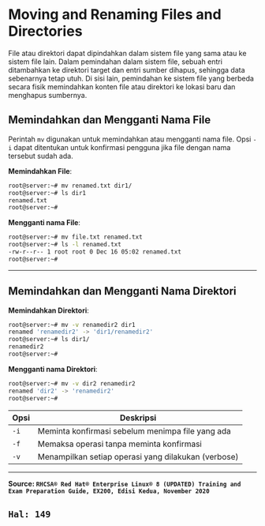 # Moving and Renaming Files and Directories

File atau direktori dapat dipindahkan dalam sistem file yang sama atau ke sistem file lain. Dalam pemindahan dalam sistem file, sebuah entri ditambahkan ke direktori target dan entri sumber dihapus, sehingga data sebenarnya tetap utuh. Di sisi lain, pemindahan ke sistem file yang berbeda secara fisik memindahkan konten file atau direktori ke lokasi baru dan menghapus sumbernya.

## Memindahkan dan Mengganti Nama File

Perintah `mv` digunakan untuk memindahkan atau mengganti nama file. Opsi `-i` dapat ditentukan untuk konfirmasi pengguna jika file dengan nama tersebut sudah ada.

**Memindahkan File**:

```bash
root@server:~# mv renamed.txt dir1/
root@server:~# ls dir1
renamed.txt
root@server:~#
```

**Mengganti nama File**:

```bash
root@server:~# mv file.txt renamed.txt
root@server:~# ls -l renamed.txt
-rw-r--r-- 1 root root 0 Dec 16 05:02 renamed.txt
root@server:~#
```

---

## Memindahkan dan Mengganti Nama Direktori

**Memindahkan Direktori**:

```bash
root@server:~# mv -v renamedir2 dir1
renamed 'renamedir2' -> 'dir1/renamedir2'
root@server:~# ls dir1/
renamedir2
root@server:~#
```

**Mengganti nama Direktori**:

```bash
root@server:~# mv -v dir2 renamedir2
renamed 'dir2' -> 'renamedir2'
root@server:~#
```

| Opsi | Deskripsi |
| ---- | --------- |
| `-i` | Meminta konfirmasi sebelum menimpa file yang ada |
| `-f` | Memaksa operasi tanpa meminta konfirmasi |
| `-v` | Menampilkan setiap operasi yang dilakukan (verbose) |

---

**Source: `RHCSA® Red Hat® Enterprise Linux® 8 (UPDATED) Training and Exam Preparation Guide, EX200, Edisi Kedua, November 2020`**

`Hal: 149`
---
